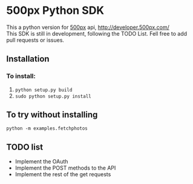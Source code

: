 500px Python SDK
================
This a python version for [500px](http://500px.com/ "500px") api, http://developer.500px.com/  
This SDK is still in development, following the TODO List. Fell free to add pull requests or issues.


Installation
------------

### To install:
1.  ```python setup.py build ```
2.  ```sudo python setup.py install ```

To try without installing
-------------------------	
```python -m examples.fetchphotos ```

TODO list
---------

* Implement the OAuth
* Implement the POST methods to the API
* Implement the rest of the get requests
